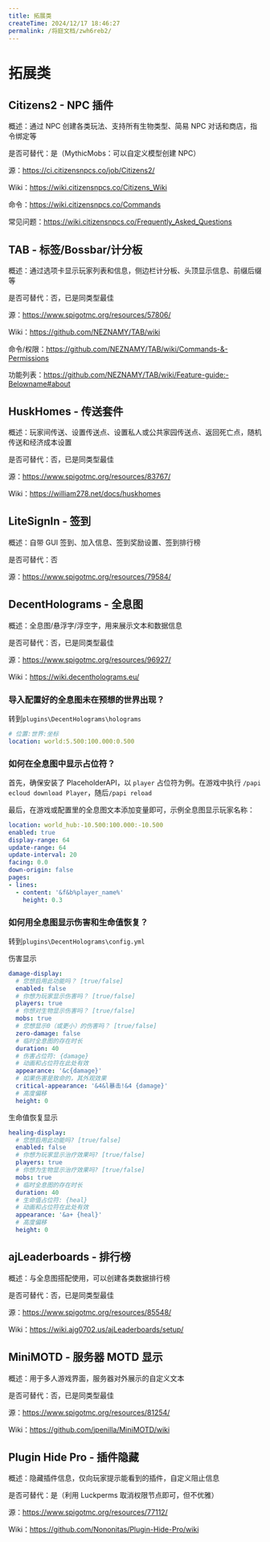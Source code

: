 ```yaml
---
title: 拓展类
createTime: 2024/12/17 18:46:27
permalink: /将庭文档/zwh6reb2/
---
```

# 拓展类



## Citizens2 - NPC 插件

概述：通过 NPC 创建各类玩法、支持所有生物类型、简易 NPC 对话和商店，指令绑定等

是否可替代：是（MythicMobs：可以自定义模型创建 NPC）

源：https://ci.citizensnpcs.co/job/Citizens2/

Wiki：https://wiki.citizensnpcs.co/Citizens_Wiki

命令：https://wiki.citizensnpcs.co/Commands

常见问题：https://wiki.citizensnpcs.co/Frequently_Asked_Questions



## TAB - 标签/Bossbar/计分板

概述：通过选项卡显示玩家列表和信息，侧边栏计分板、头顶显示信息、前缀后缀等

是否可替代：否，已是同类型最佳

源：https://www.spigotmc.org/resources/57806/

Wiki：https://github.com/NEZNAMY/TAB/wiki

命令/权限：https://github.com/NEZNAMY/TAB/wiki/Commands-&-Permissions

功能列表：https://github.com/NEZNAMY/TAB/wiki/Feature-guide:-Belowname#about



## HuskHomes - 传送套件

概述：玩家间传送、设置传送点、设置私人或公共家园传送点、返回死亡点，随机传送和经济成本设置

是否可替代：否，已是同类型最佳

源：https://www.spigotmc.org/resources/83767/

Wiki：https://william278.net/docs/huskhomes



## LiteSignIn - 签到

概述：自带 GUI 签到、加入信息、签到奖励设置、签到排行榜

是否可替代：否

源：https://www.spigotmc.org/resources/79584/



## DecentHolograms - 全息图

概述：全息图/悬浮字/浮空字，用来展示文本和数据信息

是否可替代：否，已是同类型最佳

源：https://www.spigotmc.org/resources/96927/

Wiki：https://wiki.decentholograms.eu/



### 导入配置好的全息图未在预想的世界出现？

转到`plugins\DecentHolograms\holograms`

```yaml
# 位置:世界:坐标
location: world:5.500:100.000:0.500
```



### 如何在全息图中显示占位符？

首先，确保安装了 PlaceholderAPI，以 `player` 占位符为例。在游戏中执行 `/papi ecloud download Player`，随后`/papi reload`

最后，在游戏或配置里的全息图文本添加变量即可，示例全息图显示玩家名称：

```yaml
location: world_hub:-10.500:100.000:-10.500
enabled: true
display-range: 64
update-range: 64
update-interval: 20
facing: 0.0
down-origin: false
pages:
- lines:
  - content: '&f&b%player_name%'
    height: 0.3
```



### 如何用全息图显示伤害和生命值恢复？

转到`plugins\DecentHolograms\config.yml`

伤害显示

```yaml
damage-display:
  # 您想启用此功能吗？ [true/false]
  enabled: false
  # 你想为玩家显示伤害吗？ [true/false]
  players: true
  # 你想对生物显示伤害吗？ [true/false]
  mobs: true
  # 您想显示0（或更小）的伤害吗？ [true/false]
  zero-damage: false
  # 临时全息图的存在时长
  duration: 40
  # 伤害占位符: {damage}
  # 动画和占位符在此处有效
  appearance: '&c{damage}'
  # 如果伤害是致命的，其外观效果
  critical-appearance: '&4&l暴击!&4 {damage}'
  # 高度偏移
  height: 0
```

生命值恢复显示

```yaml
healing-display:
  # 您想启用此功能吗? [true/false]
  enabled: false
  # 你想为玩家显示治疗效果吗? [true/false]
  players: true
  # 你想为生物显示治疗效果吗? [true/false]
  mobs: true
  # 临时全息图的存在时长
  duration: 40
  # 生命值占位符: {heal}
  # 动画和占位符在此处有效
  appearance: '&a+ {heal}'
  # 高度偏移
  height: 0
```



## ajLeaderboards - 排行榜

概述：与全息图搭配使用，可以创建各类数据排行榜

是否可替代：否，已是同类型最佳

源：https://www.spigotmc.org/resources/85548/

Wiki：https://wiki.ajg0702.us/ajLeaderboards/setup/



## MiniMOTD - 服务器 MOTD 显示

概述：用于多人游戏界面，服务器对外展示的自定义文本

是否可替代：否，已是同类型最佳

源：https://www.spigotmc.org/resources/81254/

Wiki：https://github.com/jpenilla/MiniMOTD/wiki



## Plugin Hide Pro - 插件隐藏

概述：隐藏插件信息，仅向玩家提示能看到的插件，自定义阻止信息

是否可替代：是（利用 Luckperms 取消权限节点即可，但不优雅）

源：https://www.spigotmc.org/resources/77112/

Wiki：https://github.com/Nononitas/Plugin-Hide-Pro/wiki
